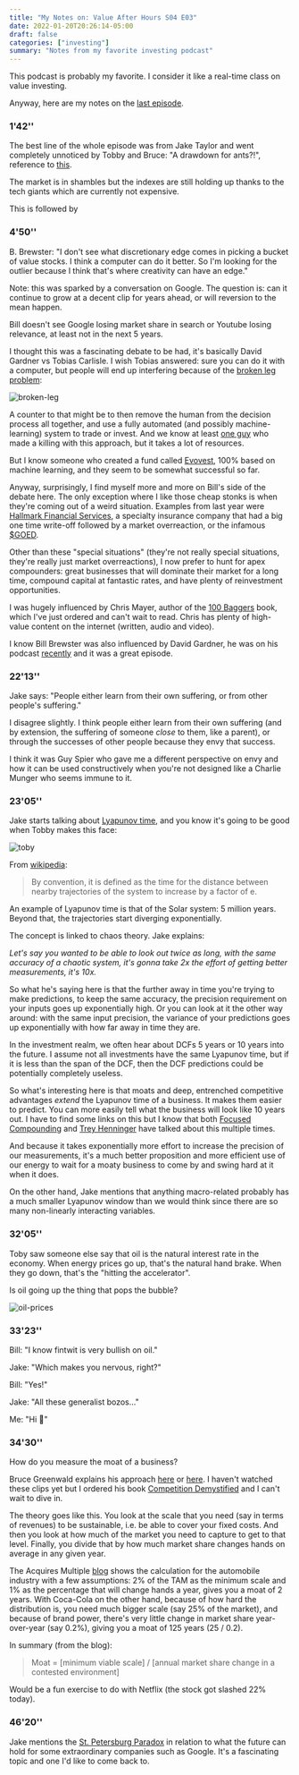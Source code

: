 ```yaml
---
title: "My Notes on: Value After Hours S04 E03"
date: 2022-01-20T20:26:14-05:00
draft: false
categories: ["investing"]
summary: "Notes from my favorite investing podcast"
---
```


This podcast is probably my favorite. I consider it like a real-time class on value investing.

Anyway, here are my notes on the [last episode](https://www.youtube.com/watch?v=uXqSov7984U&t=857s).

### 1'42''

The best line of the whole episode was from Jake Taylor and went completely unnoticed by Tobby and Bruce: "A drawdown for ants?!", reference to [this](https://www.youtube.com/watch?v=NQ-8IuUkJJc).

The market is in shambles but the indexes are still holding up thanks to the tech giants which are currently not expensive.

This is followed by 

### 4'50''

B. Brewster: "I don't see what discretionary edge comes in picking a bucket of value stocks. I think a computer can do it better. So I'm looking for the outlier because I think that's where creativity can have an edge."

Note: this was sparked by a conversation on Google. The question is: can it continue to grow at a decent clip for years ahead, or will reversion to the mean happen.

Bill doesn't see Google losing market share in search or Youtube losing relevance, at least not in the next 5 years.

I thought this was a fascinating debate to be had, it's basically David Gardner vs Tobias Carlisle. I wish Tobias answered: sure you can do it with a computer, but people will end up interfering because of the [broken leg problem](https://www.brokenleginvesting.com/acquirers-multiple/):

![broken-leg](/images/broken-leg.png)

A counter to that might be to then remove the human from the decision process all together, and use a fully automated (and possibly machine-learning) system to trade or invest. And we know at least [one guy](https://en.wikipedia.org/wiki/Jim_Simons_(mathematician)) who made a killing with this approach, but it takes a lot of resources.

But I know someone who created a fund called [Evovest](https://evovest.com/performance/global-L/en), 100% based on machine learning, and they seem to be somewhat successful so far.

Anyway, surprisingly, I find myself more and more on Bill's side of the debate here. The only exception where I like those cheap stonks is when they're coming out of a weird situation. Examples from last year were [Hallmark Financial Services](https://finance.yahoo.com/quote/HALL?p=HALL&.tsrc=fin-srch), a specialty insurance company that had a big one time write-off followed by a market overreaction, or the infamous [$GOED](https://finance.yahoo.com/quote/GOED?p=GOED&.tsrc=fin-srch).

Other than these "special situations" (they're not really special situations, they're really just market overreactions), I now prefer to hunt for apex compounders: great businesses that will dominate their market for a long time, compound capital at fantastic rates, and have plenty of reinvestment opportunities.

I was hugely influenced by Chris Mayer, author of the [100 Baggers](https://www.amazon.ca/100-Baggers-Stocks-100-1/dp/1621291650) book, which I've just ordered and can't wait to read. Chris has plenty of high-value content on the internet (written, audio and video).

I know Bill Brewster was also influenced by David Gardner, he was on his podcast [recently](https://www.youtube.com/watch?v=VXijHth4OrU&t=4410s) and it was a great episode.

### 22'13''

Jake says: "People either learn from their own suffering, or from other people's suffering."

I disagree slightly. I think people either learn from their own suffering (and by extension, the suffering of someone *close* to them, like a parent), or through the successes of other people because they envy that success.

I think it was Guy Spier who gave me a different perspective on envy and how it can be used constructively when you're not designed like a Charlie Munger who seems immune to it.

### 23'05''

Jake starts talking about [Lyapunov time](https://en.wikipedia.org/wiki/Lyapunov_time), and you know it's going to be good when Tobby makes this face:

![toby](/images/toby.png)

From [wikipedia](https://en.wikipedia.org/wiki/Lyapunov_time): 

<blockquote>

By convention, it is defined as the time for the distance between nearby trajectories of the system to increase by a factor of e.

</blockquote>

An example of Lyapunov time is that of the Solar system: 5 million years. Beyond that, the trajectories start diverging exponentially. 

The concept is linked to chaos theory. Jake explains:

_Let's say you wanted to be able to look out twice as long, with the same accuracy of a chaotic system, it's gonna take 2x the effort of getting better measurements, it's 10x._

So what he's saying here is that the further away in time you're trying to make predictions, to keep the same accuracy, the precision requirement on your inputs goes up exponentially high. Or you can look at it the other way around: with the same input precision, the variance of your predictions goes up exponentially with how far away in time they are.

In the investment realm, we often hear about DCFs 5 years or 10 years into the future. I assume not all investments have the same Lyapunov time, but if it is less than the span of the DCF, then the DCF predictions could be potentially completely useless.

So what's interesting here is that moats and deep, entrenched competitive advantages _extend_ the Lyapunov time of a business. It makes them easier to predict. You can more easily tell what the business will look like 10 years out. I have to find some links on this but I know that both [Focused Compounding](https://www.youtube.com/c/FocusedCompounding) and [Trey Henninger](https://open.spotify.com/show/37ix9ppkuA1USd2QUZJUEy) have talked about this multiple times.

And because it takes exponentially more effort to increase the precision of our measurements, it's a much better proposition and more efficient use of our energy to wait for a moaty business to come by and swing hard at it when it does.

On the other hand, Jake mentions that anything macro-related probably has a much smaller Lyapunov window than we would think since there are so many non-linearly interacting variables.

### 32'05''

Toby saw someone else say that oil is the natural interest rate in the economy. When energy prices go up, that's the natural hand brake. When they go down, that's the "hitting the accelerator".

Is oil going up the thing that pops the bubble?

![oil-prices](/images/oil-prices.png)

### 33'23''

Bill: "I know fintwit is very bullish on oil."

Jake: "Which makes you nervous, right?"

Bill: "Yes!"

Jake: "All these generalist bozos..."

Me: "Hi :wave:"

### 34'30''

How do you measure the moat of a business?

Bruce Greenwald explains his approach [here](https://www.youtube.com/watch?v=pEZP7RGJYr8) or [here](https://www.youtube.com/watch?v=6rZpBJpETPE&t=1062s). I haven't watched these clips yet but I ordered his book [Competition Demystified](https://www.amazon.ca/-/fr/Bruce-C-Greenwald/dp/1591841801/) and I can't wait to dive in.

The theory goes like this. You look at the scale that you need (say in terms of revenues) to be sustainable, i.e. be able to cover your fixed costs. And then you look at how much of the market you need to capture to get to that level. Finally, you divide that by how much market share changes hands on average in any given year.

The Acquires Multiple [blog](https://acquirersmultiple.com/2022/01/bruce-greenwald-moats-are-not-that-hard-to-calculate/) shows the calculation for the automobile industry with a few assumptions: 2% of the TAM as the minimum scale and 1% as the percentage that will change hands a year, gives you a moat of 2 years. With Coca-Cola on the other hand, because of how hard the distribution is, you need much bigger scale (say 25% of the market), and because of brand power, there's very little change in market share year-over-year (say 0.2%), giving you a moat of 125 years (25 / 0.2).

In summary (from the blog): 

<blockquote>

Moat = [minimum viable scale] / [annual market share change in a contested environment]

</blockquote>

Would be a fun exercise to do with Netflix (the stock got slashed 22% today).

### 46'20''

Jake mentions the [St. Petersburg Paradox](https://plato.stanford.edu/entries/paradox-stpetersburg/) in relation to what the future can hold for some extraordinary companies such as Google. It's a fascinating topic and one I'd like to come back to.





